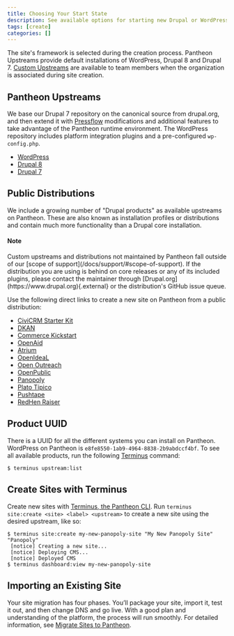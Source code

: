 ```yaml
---
title: Choosing Your Start State
description: See available options for starting new Drupal or WordPress sites and site import considerations.
tags: [create]
categories: []
---
```

The site's framework is selected during the creation process. Pantheon Upstreams provide default installations of WordPress, Drupal 8 and Drupal 7. [Custom Upstreams](/docs/custom-upstream/) are available to team members when the organization is associated during site creation.

## Pantheon Upstreams
We base our Drupal 7 repository on the canonical source from drupal.org, and then extend it with [Pressflow](http://pressflow.org/) modifications and additional features to take advantage of the Pantheon runtime environment. The WordPress repository includes platform integration plugins and a pre-configured `wp-config.php`.

- [WordPress](https://dashboard.pantheon.io/sites/create?upstream_id=e8fe8550-1ab9-4964-8838-2b9abdccf4bf)
- [Drupal 8](https://dashboard.pantheon.io/sites/create?upstream_id=8a129104-9d37-4082-aaf8-e6f31154644e) <a rel="popover" data-proofer-ignore data-toggle="tooltip" data-html="true" data-content="Install Requires SFTP Mode"><em class="fa fa-info-circle"></em></a>
- [Drupal 7](https://dashboard.pantheon.io/sites/create?upstream_id=21e1fada-199c-492b-97bd-0b36b53a9da0)

## Public Distributions
We include a growing number of "Drupal products" as available upstreams on Pantheon. These are also known as installation profiles or distributions and contain much more functionality than a Drupal core installation.		

<div class="alert alert-info" role="alert">		
<h4 class="info">Note</h4>		
<p markdown="1">Custom upstreams and distributions not maintained by Pantheon fall outside of our [scope of support](/docs/support/#scope-of-support). If the distribution you are using is behind on core releases or any of its included plugins, please contact the maintainer through [Drupal.org](https://www.drupal.org){.external} or the distribution's GitHub issue queue.		
</p></div>		

Use the following direct links to create a new site on Pantheon from a public distribution:

- [CiviCRM Starter Kit](https://dashboard.pantheon.io/sites/create?upstream_id=3b754bc2-48f8-4388-b5b5-2631098d03de) [<i class="ml-5 fa fa-github"></i>](https://github.com/kreynen/civicrm-starterkit-drops-7)
- [DKAN](https://dashboard.pantheon.io/sites/create?upstream_id=d7370d7e-46fb-4b10-b79f-942b5abf51de) [<i class="ml-5 fa fa-github"></i>](https://github.com/NuCivic/dkan-drops-7)
- [Commerce Kickstart](https://dashboard.pantheon.io/sites/create?upstream_id=8a662dde-53d6-4fdb-8eac-eea9f5848d00) [<i class="ml-5 fa fa-github"></i>](https://github.com/commerceguys/kickstart-drops-7)
- [OpenAid](https://dashboard.pantheon.io/sites/create?upstream_id=2adff196-4672-44c9-af2a-4590963b90d8) [<i class="ml-5 fa fa-github"></i>](https://bitbucket.org/joelsteidl/openaid-drops-7)
- [Atrium](https://dashboard.pantheon.io/sites/create?upstream_id=31bc4254-be20-4e8d-afe6-6c585e58435a) [<i class="ml-5 fa fa-github"></i>](https://github.com/phase2/openatrium-drops-6)
- [OpenIdeaL](https://dashboard.pantheon.io/sites/create?upstream_id=86112161-4cb2-410f-8bb1-8a1fb4f56dae) [<i class="ml-5 fa fa-github"></i>](https://github.com/linnovate/openideal-on-drops-7)
- [Open Outreach](https://dashboard.pantheon.io/sites/create?upstream_id=4c17f505-05d0-4b79-b38a-0bc548405a10) [<i class="ml-5 fa fa-github"></i>](https://github.com/nedjo/openoutreach-drops-7)
- [OpenPublic](https://dashboard.pantheon.io/sites/create?upstream_id=b459145b-8771-4597-8b84-684a3d93dce0) [<i class="ml-5 fa fa-github"></i>](https://github.com/phase2/openpublic-drops-7)
- [Panopoly](https://dashboard.pantheon.io/sites/create?upstream_id=175cce4f-fa3f-4426-b1a6-e0fae9e19f2e) [<i class="ml-5 fa fa-github"></i>](https://github.com/populist/panopoly-drops-7)
- [Plato Típico](https://dashboard.pantheon.io/sites/create?upstream_id=216f85b2-620b-470d-9597-f64ade76dc9a) [<i class="ml-5 fa fa-github"></i>](https://github.com/enzolutions/plato_tipico)
- [Pushtape](https://dashboard.pantheon.io/sites/create?upstream_id=f141b5e0-a614-4294-a86c-6c24df9bf6c5) [<i class="ml-5 fa fa-github"></i>](https://github.com/zirafa/pushtape-drops-7)
- [RedHen Raiser](https://dashboard.pantheon.io/sites/create?upstream_id=10d6937e-1dd2-4490-9950-11867ba43597) [<i class="ml-5 fa fa-github"></i>](https://github.com/thinkshout/redhenraiser-drops-7)

## Product UUID
There is a UUID for all the different systems you can install on Pantheon. WordPress on Pantheon is `e8fe8550-1ab9-4964-8838-2b9abdccf4bf`. To see all available products, run the following [Terminus](/docs/terminus/) command:

```
$ terminus upstream:list
```

## Create Sites with Terminus
Create new sites with [Terminus, the Pantheon CLI](/docs/terminus/). Run `terminus site:create <site> <label> <upstream>` to create a new site using the desired upstream, like so:

```
$ terminus site:create my-new-panopoly-site "My New Panopoly Site" "Panopoly"
 [notice] Creating a new site...
 [notice] Deploying CMS...
 [notice] Deployed CMS
$ terminus dashboard:view my-new-panopoly-site
```


## Importing an Existing Site

Your site migration has four phases. You’ll package your site, import it, test it out, and then change DNS and go live. With a good plan and understanding of the platform, the process will run smoothly. For detailed information, see [Migrate Sites to Pantheon](/docs/migrate).
